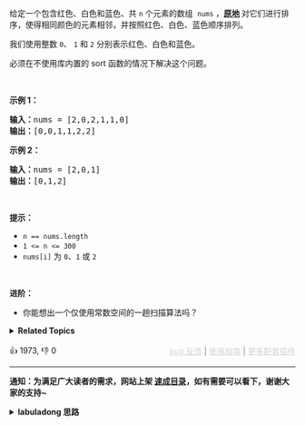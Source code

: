 <p>给定一个包含红色、白色和蓝色、共&nbsp;<code>n</code><em> </em>个元素的数组
 <meta charset="UTF-8" />&nbsp;<code>nums</code>&nbsp;，<strong><a href="https://baike.baidu.com/item/%E5%8E%9F%E5%9C%B0%E7%AE%97%E6%B3%95" target="_blank">原地</a>&nbsp;</strong>对它们进行排序，使得相同颜色的元素相邻，并按照红色、白色、蓝色顺序排列。</p>

<p>我们使用整数 <code>0</code>、&nbsp;<code>1</code> 和 <code>2</code> 分别表示红色、白色和蓝色。</p>

<ul> 
</ul>

<p>必须在不使用库内置的 sort 函数的情况下解决这个问题。</p>

<p>&nbsp;</p>

<p><strong>示例 1：</strong></p>

<pre>
<strong>输入：</strong>nums = [2,0,2,1,1,0]
<strong>输出：</strong>[0,0,1,1,2,2]
</pre>

<p><strong>示例 2：</strong></p>

<pre>
<strong>输入：</strong>nums = [2,0,1]
<strong>输出：</strong>[0,1,2]
</pre>

<p>&nbsp;</p>

<p><strong>提示：</strong></p>

<ul> 
 <li><code>n == nums.length</code></li> 
 <li><code>1 &lt;= n &lt;= 300</code></li> 
 <li><code>nums[i]</code> 为 <code>0</code>、<code>1</code> 或 <code>2</code></li> 
</ul>

<p>&nbsp;</p>

<p><strong>进阶：</strong></p>

<ul> 
 <li>你能想出一个仅使用常数空间的一趟扫描算法吗？</li> 
</ul>

<details><summary><strong>Related Topics</strong></summary>数组 | 双指针 | 排序</details><br>

<div>👍 1973, 👎 0<span style='float: right;'><span style='color: gray;'><a href='https://github.com/labuladong/fucking-algorithm/issues' target='_blank' style='color: lightgray;text-decoration: underline;'>bug 反馈</a> | <a href='https://labuladong.online/algo/fname.html?fname=jb插件简介' target='_blank' style='color: lightgray;text-decoration: underline;'>使用指南</a> | <a href='https://labuladong.online/algo/' target='_blank' style='color: lightgray;text-decoration: underline;'>更多配套插件</a></span></span></div>

<div id="labuladong"><hr>

**通知：为满足广大读者的需求，网站上架 [速成目录](https://labuladong.online/algo/intro/quick-learning-plan/)，如有需要可以看下，谢谢大家的支持~**

<details><summary><strong>labuladong 思路</strong></summary>


<div id="labuladong_solution_zh">

## 基本思路

这题有意思，如果仅仅是写一个正确的解法，可以有很多种方法，比如经典的 [计数排序](https://labuladong.online/algo/data-structure-basic/counting-sort/)。但是如果要求只遍历数组一次，那么就有些技巧性了。

我们在 [数组双指针技巧汇总](https://labuladong.online/algo/essential-technique/array-two-pointers-summary/) 中其实讲过类似的题目，就是 [✔ ✨27. 移除元素](/problems/remove-element/) 和 [✔ ✨283. 移动零](/problems/move-zeroes/)。

只不过前面那两道题只是把数组的元素分为两部分：一部分是符合要求的，另一部分是不符合要求的。这种场景可以用快慢指针来解决：

维护一个慢指针，保持慢指针左侧是符合要求的元素，快指针在前面探路，把符合要求的元素交换到慢指针的位置。

而这道题是把数组的元素分为三部分：一部分是 0，一部分是 1，一部分是 2。

```
[2,0,2,1,1,0]
```

套用之前的 `moveZeroes` 函数思路当然也可以解决这道题，但要遍历两次数组，第一次把 2 移动到数组的末尾：

```
[0,1,1,0,2,2]
```

第二次把 1 移动到末尾，只不过这个末尾不是数组的末尾，而是 2 的前面一位索引，稍微改改前文的代码并不难做到：

```
[0,0,1,1,2,2]
```

这个常规解法留给大家自己实现，我来讲一种只遍历一次数组的思路。

看到三种元素的分类问题，我首先会想到两端向中心的双指针。

之前的快慢指针场景，是慢指针左侧维护一个索引区间，快指针在前面探路；

那么这道题是不是可以在左右分别用指针 `p0, p2` 维护 0 的区间和 2 的区间，让第三个指针 `p` 遍历数组，把遇到的元素分类到左右两个区间中，最后中间剩下的也就是元素 1 了。

这个思路只遍历一次就能得出结果，下面就来实现，具体代码可以有多种写法，我提供一种自认为比较清晰的，详情看代码和注释。

**详细题解**：
  - [【练习】数组双指针经典习题](https://labuladong.online/algo/problem-set/array-two-pointers/)

</div>





<div id="solution">

## 解法代码



<div class="tab-panel"><div class="tab-nav">
<button data-tab-item="cpp" class="tab-nav-button btn " data-tab-group="default" onclick="switchTab(this)">cpp🤖</button>

<button data-tab-item="python" class="tab-nav-button btn " data-tab-group="default" onclick="switchTab(this)">python🤖</button>

<button data-tab-item="java" class="tab-nav-button btn active" data-tab-group="default" onclick="switchTab(this)">java🟢</button>

<button data-tab-item="go" class="tab-nav-button btn " data-tab-group="default" onclick="switchTab(this)">go🤖</button>

<button data-tab-item="javascript" class="tab-nav-button btn " data-tab-group="default" onclick="switchTab(this)">javascript🤖</button>
</div><div class="tab-content">
<div data-tab-item="cpp" class="tab-item " data-tab-group="default"><div class="highlight">

```cpp
// 注意：cpp 代码由 chatGPT🤖 根据我的 java 代码翻译。
// 本代码的正确性已通过力扣验证，如有疑问，可以对照 java 代码查看。

class Solution {
public:
    void sortColors(vector<int>& nums) {
        // 注意区间的开闭，初始化时区间内应该没有元素
        // 所以我们定义 [0，p0) 是元素 0 的区间，(p2, nums.length - 1] 是 2 的区间
        int p0 = 0, p2 = nums.size() - 1;
        int p = 0;
        // 由于 p2 是开区间，所以 p <= p2
        while (p <= p2) {
            if (nums[p] == 0) {
                swap(nums, p0, p);
                p0++;
            } else if (nums[p] == 2) {
                swap(nums, p2, p);
                p2--;
            } else if (nums[p] == 1) {
                p++;
            }

            // 因为小于 p0 都是 0，所以 p 不要小于 p0
            if (p < p0) {
                p = p0;
            }
        }
    }

private:
    void swap(vector<int>& nums, int i, int j) {
        int temp = nums[i];
        nums[i] = nums[j];
        nums[j] = temp;
    }
};
```

</div></div>

<div data-tab-item="python" class="tab-item " data-tab-group="default"><div class="highlight">

```python
# 注意：python 代码由 chatGPT🤖 根据我的 java 代码翻译。
# 本代码的正确性已通过力扣验证，如有疑问，可以对照 java 代码查看。

class Solution:
    def sortColors(self, nums: List[int]) -> None:
        # 注意区间的开闭，初始化时区间内应该没有元素
        # 所以我们定义 [0，p0) 是元素 0 的区间，(p2, nums.length - 1] 是 2 的区间
        p0 = 0
        p2 = len(nums) - 1
        p = 0
        # 由于 p2 是开区间，所以 p <= p2
        while p <= p2:
            if nums[p] == 0:
                self.swap(nums, p0, p)
                p0 += 1
            elif nums[p] == 2:
                self.swap(nums, p2, p)
                p2 -= 1
            elif nums[p] == 1:
                p += 1

            # 因为小于 p0 都是 0，所以 p 不要小于 p0
            if p < p0:
                p = p0

    def swap(self, nums: List[int], i: int, j: int) -> None:
        nums[i], nums[j] = nums[j], nums[i]
```

</div></div>

<div data-tab-item="java" class="tab-item active" data-tab-group="default"><div class="highlight">

```java
class Solution {
    public void sortColors(int[] nums) {
        // 注意区间的开闭，初始化时区间内应该没有元素
        // 所以我们定义 [0，p0) 是元素 0 的区间，(p2, nums.length - 1] 是 2 的区间
        int p0 = 0, p2 = nums.length - 1;
        int p = 0;
        // 由于 p2 是开区间，所以 p <= p2
        while (p <= p2) {
            if (nums[p] == 0) {
                swap(nums, p0, p);
                p0++;
            } else if (nums[p] == 2) {
                swap(nums, p2, p);
                p2--;
            } else if (nums[p] == 1) {
                p++;
            }

            // 因为小于 p0 都是 0，所以 p 不要小于 p0
            if (p < p0) {
                p = p0;
            }
        }
    }

    private void swap(int[] nums, int i, int j) {
        int temp = nums[i];
        nums[i] = nums[j];
        nums[j] = temp;
    }
}
```

</div></div>

<div data-tab-item="go" class="tab-item " data-tab-group="default"><div class="highlight">

```go
// 注意：go 代码由 chatGPT🤖 根据我的 java 代码翻译。
// 本代码的正确性已通过力扣验证，如有疑问，可以对照 java 代码查看。

func sortColors(nums []int) {
    // 注意区间的开闭，初始化时区间内应该没有元素
    // 所以我们定义 [0，p0) 是元素 0 的区间，(p2, nums.length - 1] 是 2 的区间
    p0, p2 := 0, len(nums)-1
    p := 0
    // 由于 p2 是开区间，所以 p <= p2
    for p <= p2 {
        if nums[p] == 0 {
            swap(nums, p0, p)
            p0++
        } else if nums[p] == 2 {
            swap(nums, p2, p)
            p2--
        } else if nums[p] == 1 {
            p++
        }

        // 因为小于 p0 都是 0，所以 p 不要小于 p0
        if p < p0 {
            p = p0
        }
    }
}

func swap(nums []int, i, j int) {
    nums[i], nums[j] = nums[j], nums[i]
}
```

</div></div>

<div data-tab-item="javascript" class="tab-item " data-tab-group="default"><div class="highlight">

```javascript
// 注意：javascript 代码由 chatGPT🤖 根据我的 java 代码翻译。
// 本代码的正确性已通过力扣验证，如有疑问，可以对照 java 代码查看。

var sortColors = function(nums) {
    // 注意区间的开闭，初始化时区间内应该没有元素
    // 所以我们定义 [0，p0) 是元素 0 的区间，(p2, nums.length - 1] 是 2 的区间
    let p0 = 0, p2 = nums.length - 1;
    let p = 0;
    // 由于 p2 是开区间，所以 p <= p2
    while (p <= p2) {
        if (nums[p] === 0) {
            swap(nums, p0, p);
            p0++;
        } else if (nums[p] === 2) {
            swap(nums, p2, p);
            p2--;
        } else if (nums[p] === 1) {
            p++;
        }

        // 因为小于 p0 都是 0，所以 p 不要小于 p0
        if (p < p0) {
            p = p0;
        }
    }
};

var swap = function(nums, i, j) {
    let temp = nums[i];
    nums[i] = nums[j];
    nums[j] = temp;
};
```

</div></div>
</div></div>

</div>
</details>
</div>

